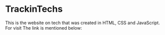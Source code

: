 # TrackinTechs
This is the website on tech that was created in HTML, CSS and JavaScript. For visit The link is mentioned below:
